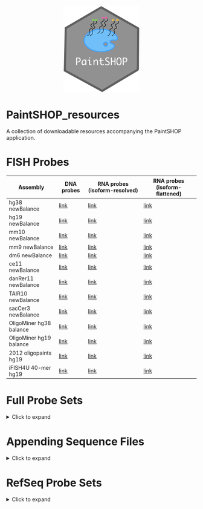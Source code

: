 <div align="center">
    <a href="#readme"><img src="PaintSHOP-logo.png" width="200"></a>
</div>

# PaintSHOP_resources

A collection of downloadable resources accompanying the PaintSHOP application.

# FISH Probes

| Assembly | DNA probes | RNA probes (isoform-resolved) | RNA probes (isoform-flattened) |
|----------|------------|-------------------------------|--------------------------------|
| hg38 newBalance |  [link]() |  [link]() |  [link]() |
| hg19 newBalance |  [link]() |  [link]() |  [link]() |
| mm10 newBalance |  [link]() |  [link]() |  [link]() |
| mm9 newBalance |  [link]() |  [link]() |  [link]() |
| dm6 newBalance |  [link]() |  [link]() |  [link]() |
| ce11 newBalance |  [link]() |  [link]() |  [link]() |
| danRer11 newBalance |  [link]() |  [link]() |  [link]() |
| TAIR10 newBalance |  [link]() |  [link]() |  [link]() |
| sacCer3 newBalance |  [link]() |  [link]() |  [link]() |
| OligoMiner hg38 balance |  [link]() |  [link]() |  [link]() |
| OligoMiner hg19 balance |  [link]() |  [link]() |  [link]() |
| 2012 oligopaints hg19 |  [link]() |  [link]() |  [link]() |
| iFISH4U 40-mer hg19 |  [link]() |  [link]() |  [link]() |

# Full Probe Sets

<details>
  <summary>Click to expand</summary>
  
  ## Download links:

* [](https://paintshop-bucket.s3.amazonaws.com/resources/all/ce11_all_newBalance.zip)
  * [](https://paintshop-bucket.s3.amazonaws.com/resources/all/dm6_all_newBalance.zip)
  * [Oligopaints (2012) hg19](https://paintshop-bucket.s3.amazonaws.com/resources/all/hg19_2012_all.zip)
  * [hg19 newBalance](https://paintshop-bucket.s3.amazonaws.com/resources/all/hg19_all_newBalance.zip)
  * [OligoMiner hg19b](https://paintshop-bucket.s3.amazonaws.com/resources/all/hg19b_all.zip)
  * [hg38 newBalance](https://paintshop-bucket.s3.amazonaws.com/resources/all/hg38_all_newBalance.zip)
  * [OligoMiner hg38b](https://paintshop-bucket.s3.amazonaws.com/resources/all/hg38b_all.zip)
  * [iFISH4U 40-mer](https://paintshop-bucket.s3.amazonaws.com/resources/all/iFISH4U_all.zip)
  * [mm10 newBalance](https://paintshop-bucket.s3.amazonaws.com/resources/all/mm10_all_newBalance.zip)
  * [mm9 newBalance](https://paintshop-bucket.s3.amazonaws.com/resources/all/mm9_all_newBalance.zip)
  * [danRer11 newBalance](https://paintshop-bucket.s3.amazonaws.com/resources/all/danRer11_all_newBalance.zip)
  * [TAIR10 newBalance](https://paintshop-bucket.s3.amazonaws.com/resources/all/TAIR10_all_newBalance.zip)
  * [sacCer3 newBalance](https://paintshop-bucket.s3.amazonaws.com/resources/all/sacCer3_all_newBalance.zip)
  
</details>

# Appending Sequence Files
<details>
  <summary>Click to expand</summary>
  
  ## Download links:
  * [Mateo et al. 2019 Bridges](https://paintshop-bucket.s3.amazonaws.com/resources/appending/Mateo2019_bridges.zip)
  * [Xia et al. 2019 Bridges](https://paintshop-bucket.s3.amazonaws.com/resources/appending/Xia2019_bridges.zip)
  * [MERFISH Bridges](https://paintshop-bucket.s3.amazonaws.com/resources/appending/merfish_bridges.zip)
  * [MERFISH Primers](https://paintshop-bucket.s3.amazonaws.com/resources/appending/merfish_primers.zip)
  * [Appending Nomenclature](https://paintshop-bucket.s3.amazonaws.com/resources/appending/nomenclature.zip)
  * [PaintSHOP Bridges](https://paintshop-bucket.s3.amazonaws.com/resources/appending/ps_bridges.zip)
  * [PaintSHOP Inner Forward Primers](https://paintshop-bucket.s3.amazonaws.com/resources/appending/ps_if.zip)
  * [PaintSHOP Inner Reverse Primers](https://paintshop-bucket.s3.amazonaws.com/resources/appending/ps_ir.zip)
  * [PaintSHOP Outer Forward Primers](https://paintshop-bucket.s3.amazonaws.com/resources/appending/ps_of.zip)
  * [PaintSHOP Outer Reverse Primers](https://paintshop-bucket.s3.amazonaws.com/resources/appending/ps_or.zip)
  * [SABER 1X Sequences](https://paintshop-bucket.s3.amazonaws.com/resources/appending/saber_1x.zip)
  * [SABER 2X Sequences](https://paintshop-bucket.s3.amazonaws.com/resources/appending/saber_2x.zip)
  
</details>

# RefSeq Probe Sets
<details>
  <summary>Click to expand</summary>
  
  ## Download links:
  * [ce11 RefSeq newBalance](https://paintshop-bucket.s3.amazonaws.com/resources/refseq/ce11_refseq_newBalance.zip)
  * [dm6 RefSeq newBalance](https://paintshop-bucket.s3.amazonaws.com/resources/refseq/dm6_refseq_newBalance.zip)
  * [Oligopaints (2012) RefSeq hg19](https://paintshop-bucket.s3.amazonaws.com/resources/refseq/hg19_2012_refseq.zip)
  * [hg19 RefSeq newBalance](https://paintshop-bucket.s3.amazonaws.com/resources/refseq/hg19_refseq_newBalance.zip)
  * [OligoMiner RefSeq hg19b](https://paintshop-bucket.s3.amazonaws.com/resources/refseq/hg19b_refseq.zip)
  * [hg38 RefSeq newBalance](https://paintshop-bucket.s3.amazonaws.com/resources/refseq/hg38_refseq_newBalance.zip)
  * [OligoMiner RefSeq hg38b](https://paintshop-bucket.s3.amazonaws.com/resources/refseq/hg38b_refseq.zip)
  * [iFISH4U RefSeq 40-mer](https://paintshop-bucket.s3.amazonaws.com/resources/refseq/iFISH4U_refseq.zip)
  * [mm10 RefSeq newBalance](https://paintshop-bucket.s3.amazonaws.com/resources/refseq/mm10_refseq_newBalance.zip)
  * [mm9 RefSeq newBalance](https://paintshop-bucket.s3.amazonaws.com/resources/refseq/mm9_refseq_newBalance.zip)
  * [danRer11 RefSeq newBalance](https://paintshop-bucket.s3.amazonaws.com/resources/refseq/danRer11_refseq_newBalance.zip)
  * [TAIR10 RefSeq newBalance](https://paintshop-bucket.s3.amazonaws.com/resources/refseq/TAIR10_refseq_newBalance.zip)
  * [sacCer3 RefSeq newBalance](https://paintshop-bucket.s3.amazonaws.com/resources/refseq/sacCer3_refseq_newBalance.zip)
  
</details>
